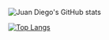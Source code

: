![Juan Diego's GitHub stats](https://github-readme-stats.vercel.app/api?username=jdmejiav&count_private=true)



[![Top Langs](https://github-readme-stats.vercel.app/api/top-langs/?username=jdmejiav)](https://github.com/jdmejiav/github-readme-stats)

